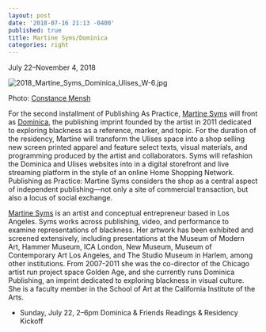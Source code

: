 ```yaml
---
layout: post
date: '2018-07-16 21:13 -0400'
published: true
title: Martine Syms/Dominica
categories: right
---
```

July 22–November 4, 2018

![2018_Martine_Syms_Dominica_Ulises_W-6.jpg]({{site.baseurl}}/assets/img/2018_Martine_Syms_Dominica_Ulises_W-6.jpg)

Photo: [Constance Mensh](http://www.constancemensh.com/)

For the second installment of Publishing As Practice, [Martine Syms](http://martinesy.ms/) will front as [Dominica](http://dominicapublishing.com/), the publishing imprint founded by the artist in 2011 dedicated to exploring blackness as a reference, marker, and topic. For the duration of the residency, Martine will transform the Ulises space into a shop selling new screen printed apparel and feature select texts, visual materials, and programming produced by the artist and collaborators. Syms will refashion the Dominica and Ulises websites into in a digital storefront and live streaming platform in the style of an online Home Shopping Network. Publishing as Practice: Martine Syms considers the shop as a central aspect of independent publishing—not only a site of commercial transaction, but also a locus of social exchange.

[Martine Syms](http://martinesy.ms/) is an artist and conceptual entrepreneur based in Los Angeles. Syms works across publishing, video, and performance to examine representations of blackness. Her artwork has been exhibited and screened extensively, including presentations at the Museum of Modern Art, Hammer Museum, ICA London, New Museum, Museum of Contemporary Art Los Angeles, and The Studio Museum in Harlem, among other institutions. From 2007-2011 she was the co-director of the Chicago artist run project space Golden Age, and she currently runs Dominica Publishing, an imprint dedicated to exploring blackness in visual culture. She is a faculty member in the School of Art at the California Institute of the Arts.

- Sunday, July 22, 2–6pm Dominica & Friends Readings & Residency Kickoff
